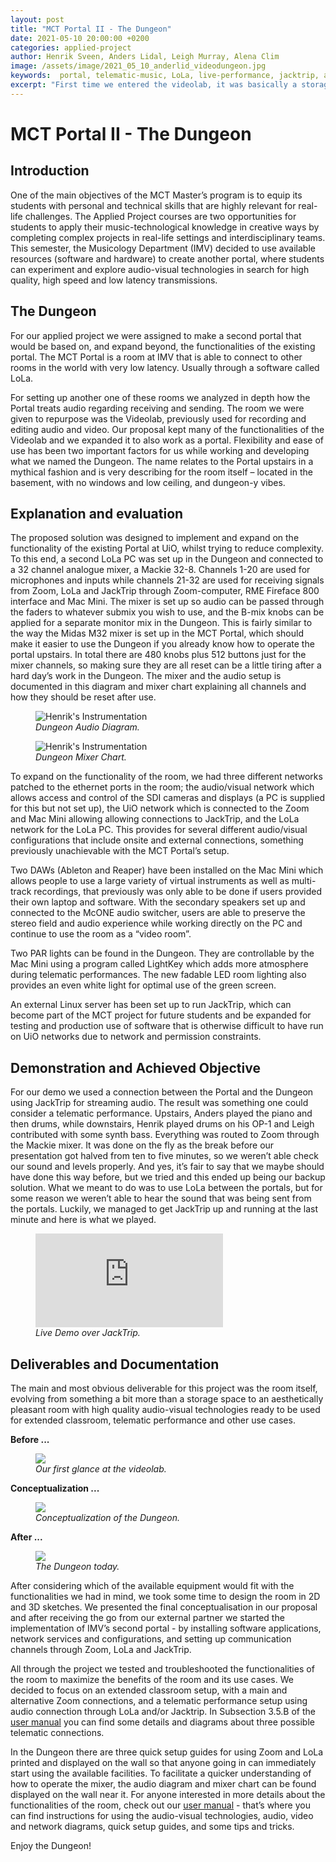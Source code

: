 ```yaml
---
layout: post
title: "MCT Portal II - The Dungeon"
date: 2021-05-10 20:00:00 +0200
categories: applied-project
author: Henrik Sveen, Anders Lidal, Leigh Murray, Alena Clim
image: /assets/image/2021_05_10_anderlid_videodungeon.jpg
keywords:  portal, telematic-music, LoLa, live-performance, jacktrip, applied project
excerpt: "First time we entered the videolab, it was basically a storage room, full of outdated audio equipment and also hardware we would use. The ceiling lights didn’t work, and the cleaning personal hadn’t been there for quite a while."
---
```


# MCT Portal II - The Dungeon

## Introduction

One of the main objectives of the MCT Master’s program is to equip its students with personal and technical skills that are highly relevant for real-life challenges. The Applied Project courses are two opportunities for students to apply their music-technological knowledge in creative ways by completing complex projects in real-life settings and interdisciplinary teams.
This semester, the Musicology Department (IMV) decided to use available resources (software and hardware) to create another portal, where students can experiment and explore audio-visual technologies in search for high quality, high speed and low latency transmissions.

## The Dungeon

For our applied project we were assigned to make a second portal that would be based on, and expand beyond, the functionalities of the existing portal. The MCT Portal is a room at IMV that is able to connect to other rooms in the world with very low latency. Usually through a software called LoLa.

For setting up another one of these rooms we analyzed in depth how the Portal treats audio regarding receiving and sending. The room we were given to repurpose was the Videolab, previously used for recording and editing audio and video. Our proposal kept many of the functionalities of the Videolab and we expanded it to also work as a portal.
Flexibility and ease of use has been two important factors for us while working and developing what we named the Dungeon. The name relates to the Portal upstairs in a mythical fashion and is very describing for the room itself – located in the basement, with no windows and low ceiling, and dungeon-y vibes.

## Explanation and evaluation

The proposed solution was designed to implement and expand on the functionality of the existing Portal at UiO, whilst trying to reduce complexity. To this end, a second LoLa PC was set up in the Dungeon and connected to a 32 channel analogue mixer, a Mackie 32-8. Channels 1-20 are used for microphones and inputs while channels 21-32 are used for receiving signals from Zoom, LoLa and JackTrip through Zoom-computer, RME Fireface 800 interface and Mac Mini. The mixer is set up so audio can be passed through the faders to whatever submix you wish to use, and the B-mix knobs can be applied for a separate monitor mix in the Dungeon. This is fairly similar to the way the Midas M32 mixer is set up in the MCT Portal, which should make it easier to use the Dungeon if you already know how to operate the portal upstairs. In total there are 480 knobs plus 512 buttons just for the mixer channels, so making sure they are all reset can be a little tiring after a hard day’s work in the Dungeon. The mixer and the audio setup is documented in this diagram and mixer chart explaining all channels and how they should be reset after use.

<figure style="float: none">
   <img src="/assets/image/2021_05_10_henrikhs_DungeonAudioDiagram.png" alt="Henrik's Instrumentation" title="Dungeon Audio Diagram" width="auto" />
   <figcaption><i>Dungeon Audio Diagram.</i></figcaption>
</figure>

<figure style="float: none">
   <img src="/assets/image/2021_05_10_henrikhs_DungeonMixerChart.jpg" alt="Henrik's Instrumentation" title="Dungeon Mixer Chart" width="auto" />
   <figcaption><i>Dungeon Mixer Chart.</i></figcaption>
</figure>

To expand on the functionality of the room, we had three different networks patched to the ethernet ports in the room; the audio/visual network which allows access and control of the SDI cameras and displays (a PC is supplied for this but not set up), the UiO network which is connected to the Zoom and Mac Mini allowing allowing connections to JackTrip, and the LoLa network for the LoLa PC.  This provides for several different audio/visual configurations that include onsite and external connections, something previously unachievable with the MCT Portal’s setup.

Two DAWs (Ableton and Reaper) have been installed on the Mac Mini which allows people to use a large variety of virtual instruments as well as multi-track recordings, that previously was only able to be done if users provided their own laptop and software.  With the secondary speakers set up and connected to the McONE audio switcher, users are able to preserve the stereo field and audio experience while working directly on the PC and continue to use the room as a “video room”.

Two PAR lights can be found in the Dungeon. They are controllable by the Mac Mini using a program called LightKey which adds more atmosphere during telematic performances. The new fadable LED room lighting also provides an even white light for optimal use of the green screen.

An external Linux server has been set up to run JackTrip, which can become part of the MCT project for future students and be expanded for testing and production use of software that is otherwise difficult to have run on UiO networks due to network and permission constraints.

## Demonstration and Achieved Objective

For our demo we used a connection between the Portal and the Dungeon using JackTrip for streaming audio. The result was something one could consider a telematic performance. Upstairs, Anders played the piano and then drums, while downstairs, Henrik played drums on his OP-1 and Leigh contributed with some synth bass. Everything was routed to Zoom through the Mackie mixer. It was done on the fly as the break before our presentation got halved from ten to five minutes, so we weren’t able check our sound and levels properly. And yes, it’s fair to say that we maybe should have done this way before, but we tried and this ended up being our backup solution. What we meant to do was to use LoLa between the portals, but for some reason we weren’t able to hear the sound that was being sent from the portals. Luckily, we managed to get JackTrip up and running at the last minute and here is what we played.

<figure style="float: none">
   <iframe src="https://drive.google.com/file/d/1r5XUluiKmsNdroVMfWKJIylfOg92w9dG/preview" width=auto height=auto frameborder="0" allowfullscreen></iframe>
   <figcaption><i>Live Demo over JackTrip.</i></figcaption>
</figure>

## Deliverables and Documentation

The main and most obvious deliverable for this project was the room itself, evolving from something a bit more than a storage space to an aesthetically pleasant room with high quality audio-visual technologies ready to be used for extended classroom, telematic performance and other use cases.

<b>Before ...</b>
<figure style="float: none">
   <img src="/assets/image/2021_05_10_anderlid_videolab.jpg"  width="auto" />
   <figcaption><i>Our first glance at the videolab.</i></figcaption>
</figure>

<b>Conceptualization ...</b>

<figure style="float: none">
   <img src="/assets/image/2021_05_10_alena_dungeon_conceptualization.JPG"  width="auto" />
   <figcaption><i>Conceptualization of the Dungeon.</i></figcaption>
</figure>

<b>After ...</b>

<figure style="float: none">
   <img src="/assets/image/2021_05_10_anderlid_dungeon.jpg"  width="auto" />
   <figcaption><i>The Dungeon today.</i></figcaption>
</figure>

After considering which of the available equipment would fit with the functionalities we had in mind, we took some time to design the room in 2D and 3D sketches. We presented the final conceptualisation in our proposal and after receiving the go from our external partner we started the implementation of IMV’s second portal - by installing software applications, network services and configurations, and setting up communication channels through Zoom, LoLa and JackTrip.

All through the project we tested and troubleshooted the functionalities of the room to maximize the benefits of the room and its use cases. We decided to focus on an extended classroom setup, with a main and alternative Zoom connections, and a telematic performance setup using audio connection through LoLa and/or Jacktrip. In Subsection 3.5.B of the [user manual](https://drive.google.com/file/d/1_TCKjiNMqUOxZ6JhYI6ItkbJhPYzL_JP/view) you can find some details and diagrams about three possible telematic connections.

In the Dungeon there are three quick setup guides for using Zoom and LoLa printed and displayed on the wall so that anyone going in can immediately start using the available facilities. To facilitate a quicker understanding of how to operate the mixer, the audio diagram and mixer chart can be found displayed on the wall near it. For anyone interested in more details about the functionalities of the room, check out our [user manual](https://drive.google.com/file/d/1_TCKjiNMqUOxZ6JhYI6ItkbJhPYzL_JP/view) - that’s where you can find instructions for using the audio-visual technologies, audio, video and network diagrams, quick setup guides, and some tips and tricks.

Enjoy the Dungeon!

